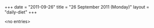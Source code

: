 +++
date = "2011-09-26"
title = "26 September 2011 (Monday)"
layout = "daily-diet"
+++


\<no entries\>
